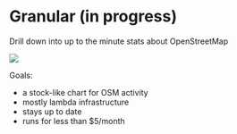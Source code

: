 # Granular (in progress)

Drill down into up to the minute stats about OpenStreetMap

![](https://i.imgur.com/nFiDIx1.png)

Goals:
- a stock-like chart for OSM activity
- mostly lambda infrastructure
- stays up to date
- runs for less than $5/month

